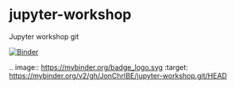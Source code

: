 # jupyter-workshop
Jupyter workshop git

[![Binder](https://mybinder.org/badge_logo.svg)](https://mybinder.org/v2/gh/JonChrIBE/jupyter-workshop.git/HEAD)

.. image:: https://mybinder.org/badge_logo.svg
 :target: https://mybinder.org/v2/gh/JonChrIBE/jupyter-workshop.git/HEAD
